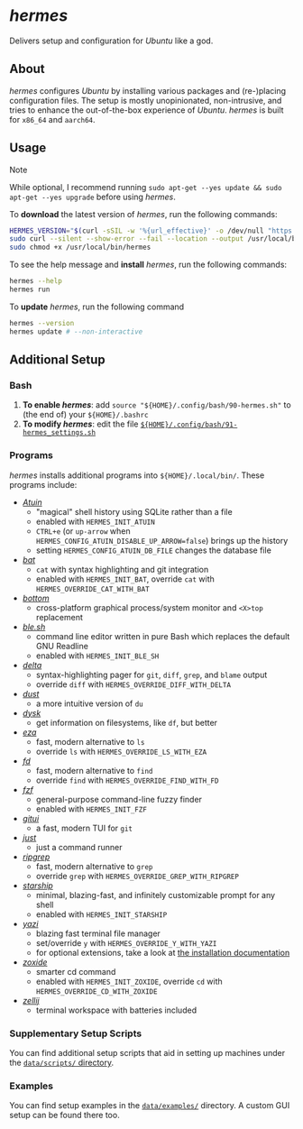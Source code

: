 # _hermes_

Delivers setup and configuration for _Ubuntu_ like a god.

## About

_hermes_ configures _Ubuntu_ by installing various packages and (re-)placing configuration files. The setup is mostly unopinionated, non-intrusive, and tries to enhance the out-of-the-box experience of _Ubuntu_. _hermes_ is built for `x86_64` and `aarch64`.

## Usage

> [!NOTE]
>
> While optional, I recommend running `sudo apt-get --yes update && sudo apt-get --yes upgrade` before using _hermes_.

To **download** the latest version of _hermes_, run the following commands:

```bash
HERMES_VERSION="$(curl -sSIL -w '%{url_effective}' -o /dev/null "https://github.com/georglauterbach/hermes/releases/latest" | sed 's|.*/||')"
sudo curl --silent --show-error --fail --location --output /usr/local/bin/hermes "https://github.com/georglauterbach/hermes/releases/download/${HERMES_VERSION}/hermes-${HERMES_VERSION}-$(uname -m)-unknown-linux-musl"
sudo chmod +x /usr/local/bin/hermes
```

To see the help message and **install** _hermes_, run the following commands:

```bash
hermes --help
hermes run
```

To **update** _hermes_, run the following command

```bash
hermes --version
hermes update # --non-interactive
```

## Additional Setup

### Bash

1. **To enable _hermes_**: add `source "${HOME}/.config/bash/90-hermes.sh"` to (the end of) your `${HOME}/.bashrc`
2. **To modify _hermes_**: edit the file [`${HOME}/.config/bash/91-hermes_settings.sh`](./data/core/bash/91-hermes_settings.sh)

### Programs

_hermes_ installs additional programs into `${HOME}/.local/bin/`. These programs include:

- [_Atuin_](https://github.com/atuinsh/atuin)
  - "magical" shell history using SQLite rather than a file
  - enabled with `HERMES_INIT_ATUIN`
  - `CTRL+e` (or `up-arrow` when `HERMES_CONFIG_ATUIN_DISABLE_UP_ARROW=false`) brings up the history
  - setting `HERMES_CONFIG_ATUIN_DB_FILE` changes the database file
- [_bat_](https://github.com/sharkdp/bat)
  - `cat` with syntax highlighting and git integration
  - enabled with `HERMES_INIT_BAT`, override `cat` with `HERMES_OVERRIDE_CAT_WITH_BAT`
- [_bottom_](https://github.com/ClementTsang/bottom)
  - cross-platform graphical process/system monitor and `<X>top` replacement
- [_ble.sh_](https://github.com/akinomyoga/ble.sh)
  - command line editor written in pure Bash which replaces the default GNU Readline
  - enabled with `HERMES_INIT_BLE_SH`
- [_delta_](https://github.com/dandavison/delta)
  - syntax-highlighting pager for `git`, `diff`, `grep`, and `blame` output
  - override `diff` with `HERMES_OVERRIDE_DIFF_WITH_DELTA`
- [_dust_](https://github.com/bootandy/dust)
  - a more intuitive version of `du`
- [_dysk_](https://github.com/Canop/dysk)
  - get information on filesystems, like `df`, but better
- [_eza_](https://github.com/eza-community/eza)
  - fast, modern alternative to `ls`
  - override `ls` with `HERMES_OVERRIDE_LS_WITH_EZA`
- [_fd_](https://github.com/sharkdp/fd)
  - fast, modern alternative to `find`
  - override `find` with `HERMES_OVERRIDE_FIND_WITH_FD`
- [_fzf_](https://github.com/junegunn/fzf)
  - general-purpose command-line fuzzy finder
  - enabled with `HERMES_INIT_FZF`
- [_gitui_](https://github.com/extrawurst/gitui)
  - a fast, modern TUI for `git`
- [_just_](https://github.com/casey/just)
  - just a command runner
- [_ripgrep_](https://github.com/BurntSushi/ripgrep)
  - fast, modern alternative to `grep`
  - override `grep` with `HERMES_OVERRIDE_GREP_WITH_RIPGREP`
- [_starship_](https://github.com/starship/starship)
  - minimal, blazing-fast, and infinitely customizable prompt for any shell
  - enabled with `HERMES_INIT_STARSHIP`
- [_yazi_](https://github.com/sxyazi/yazi)
  - blazing fast terminal file manager
  - set/override `y` with `HERMES_OVERRIDE_Y_WITH_YAZI`
  - for optional extensions, take a look at [the installation documentation](https://yazi-rs.github.io/docs/installation)
- [_zoxide_](https://github.com/ajeetdsouza/zoxide)
  - smarter cd command
  - enabled with `HERMES_INIT_ZOXIDE`, override `cd` with `HERMES_OVERRIDE_CD_WITH_ZOXIDE`
- [_zellij_](https://github.com/zellij-org/zellij)
  - terminal workspace with batteries included

### Supplementary Setup Scripts

You can find additional setup scripts that aid in setting up machines under the [`data/scripts/` directory](./data/scripts/).

### Examples

You can find setup examples in the [`data/examples/`](./data/examples/) directory. A custom GUI setup can be found there too.
